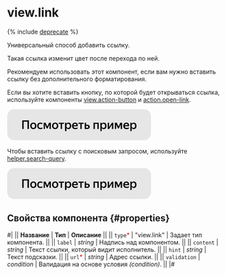 # view.link

{% include [deprecate](../../_includes/deprecate.md) %}

Универсальный способ добавить ссылку.

Такая ссылка изменит цвет после перехода по ней.

Рекомендуем использовать этот компонент, если вам нужно вставить ссылку без дополнительного форматирования.

Если вы хотите вставить кнопку, по которой будет открываться ссылка, используйте компоненты [view.action-button](view.action-button.md) и [action.open-link](action.open-link.md).

[![Посмотреть пример в песочнице](../_images/buttons/view-example.svg)](https://ya.cc/t/PKgu8jqp3xMRnJ)

Чтобы вставить ссылку с поисковым запросом, используйте [helper.search-query](helper.search-query.md).

[![Посмотреть пример в песочнице](../_images/buttons/view-example.svg)](https://ya.cc/t/005Ff3Ul3xDuXL)

## Свойства компонента {#properties}

#|
|| **Название** | **Тип** | **Описание** ||
|| `type`<span style="color: red">\*</span> | "view.link" | Задает тип компонента. ||
|| `label` | _string_ | Надпись над компонентом. ||
|| `content` | _string_ | Текст ссылки, который видит исполнитель. ||
|| `hint` | _string_ | Текст подсказки. ||
|| `url`<span style="color: red">\*</span> | _string_ | Адрес ссылки. ||
|| `validation` | _condition_ | Валидация на основе условия _(condition)_. ||
|#
